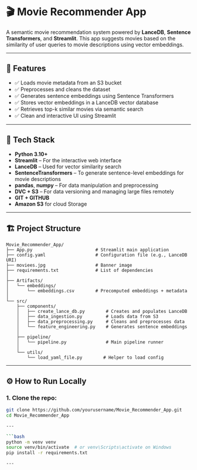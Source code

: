 # 🎬 Movie Recommender App

A semantic movie recommendation system powered by **LanceDB**, **Sentence Transformers**, and **Streamlit**. This app suggests movies based on the similarity of user queries to movie descriptions using vector embeddings.

---

## 🚀 Features

- ✅ Loads movie metadata from an S3 bucket
- ✅ Preprocesses and cleans the dataset
- ✅ Generates sentence embeddings using Sentence Transformers
- ✅ Stores vector embeddings in a LanceDB vector database
- ✅ Retrieves top-k similar movies via semantic search
- ✅ Clean and interactive UI using Streamlit

---
## 🧰 Tech Stack

- **Python 3.10+**
- **Streamlit** – For the interactive web interface
- **LanceDB** – Used for vector similarity search
- **SentenceTransformers** – To generate sentence-level embeddings for movie descriptions
- **pandas**, **numpy** – For data manipulation and preprocessing
- **DVC + S3** – For data versioning and managing large files remotely
- **GIT + GITHUB**
- **Amazon S3** for cloud Storage

---

## 🏗️ Project Structure
```
Movie_Recommender_App/
├── App.py                        # Streamlit main application
├── config.yaml                   # Configuration file (e.g., LanceDB URI)
├── moviees.jpg                   # Banner image
├── requirements.txt              # List of dependencies
│
├── Artifacts/
│   └── embeddings/
│       └── embeddings.csv        # Precomputed embeddings + metadata
│
└── src/
    ├── components/
    │   ├── create_lance_db.py        # Creates and populates LanceDB
    │   ├── data_ingestion.py         # Loads data from S3
    │   ├── data_preprocessing.py     # Cleans and preprocesses data
    │   └── feature_engineering.py    # Generates sentence embeddings
    │
    ├── pipeline/
    │   └── pipeline.py               # Main pipeline runner
    │
    └── utils/
        └── load_yaml_file.py        # Helper to load config
```
---

## ⚙️ How to Run Locally

### 1. Clone the repo:

```bash
git clone https://github.com/yourusername/Movie_Recommender_App.git
cd Movie_Recommender_App

---

```bash
python -m venv venv
source venv/bin/activate  # or venv\Scripts\activate on Windows
pip install -r requirements.txt

---

